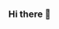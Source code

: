 ### Hi there 👋

<!--
**souvikotaku/souvikotaku** is a ✨ _special_ ✨ repository because its `README.md` (this file) appears on your GitHub profile.

Here are some ideas to get you started:

- 🔭 I’m currently working on something cool, crazy and chaotic hahahhahaha hahaha !!!!
- 🌱 I’m currently learning React Native, Ionic and some other top secret stuff that is very dangerous for you to know lol
- 👯 I’m looking to collaborate on some cool extradimentional and extraterrestrial projects
- 🤔 I’m looking for help with mobile app development expecially with native tech like kotlin/java
- 💬 Ask me about ReactJs, javascript, html/css, antDesign OR......ANIME!!!!
- 📫 How to reach me: souvikpunk@gmail.com OR you can contact wikileaks :stuck_out_tongue_closed_eyes:
- 😄 Pronouns: mr,xhe,xhem,zack,bimbo,limbo,yaba daba doo haha
- ⚡ Fun fact: i love seinen anime and i am currently learning japanese so that i can move o tokyo and become a yakuza under a good organization. 
-->
